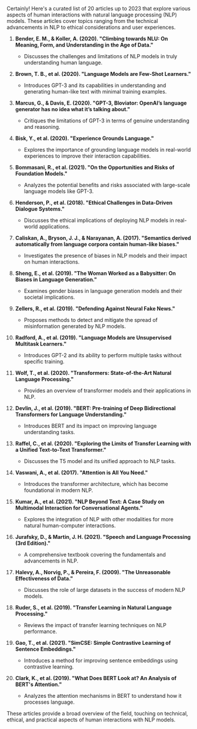 Certainly! Here's a curated list of 20 articles up to 2023 that explore various aspects of human interactions with natural language processing (NLP) models. These articles cover topics ranging from the technical advancements in NLP to ethical considerations and user experiences.

1. **Bender, E. M., & Koller, A. (2020). "Climbing towards NLU: On Meaning, Form, and Understanding in the Age of Data."**  
   - Discusses the challenges and limitations of NLP models in truly understanding human language.

2. **Brown, T. B., et al. (2020). "Language Models are Few-Shot Learners."**  
   - Introduces GPT-3 and its capabilities in understanding and generating human-like text with minimal training examples.

3. **Marcus, G., & Davis, E. (2020). "GPT-3, Bloviator: OpenAI’s language generator has no idea what it’s talking about."**  
   - Critiques the limitations of GPT-3 in terms of genuine understanding and reasoning.

4. **Bisk, Y., et al. (2020). "Experience Grounds Language."**  
   - Explores the importance of grounding language models in real-world experiences to improve their interaction capabilities.

5. **Bommasani, R., et al. (2021). "On the Opportunities and Risks of Foundation Models."**  
   - Analyzes the potential benefits and risks associated with large-scale language models like GPT-3.

6. **Henderson, P., et al. (2018). "Ethical Challenges in Data-Driven Dialogue Systems."**  
   - Discusses the ethical implications of deploying NLP models in real-world applications.

7. **Caliskan, A., Bryson, J. J., & Narayanan, A. (2017). "Semantics derived automatically from language corpora contain human-like biases."**  
   - Investigates the presence of biases in NLP models and their impact on human interactions.

8. **Sheng, E., et al. (2019). "The Woman Worked as a Babysitter: On Biases in Language Generation."**  
   - Examines gender biases in language generation models and their societal implications.

9. **Zellers, R., et al. (2019). "Defending Against Neural Fake News."**  
   - Proposes methods to detect and mitigate the spread of misinformation generated by NLP models.

10. **Radford, A., et al. (2019). "Language Models are Unsupervised Multitask Learners."**  
    - Introduces GPT-2 and its ability to perform multiple tasks without specific training.

11. **Wolf, T., et al. (2020). "Transformers: State-of-the-Art Natural Language Processing."**  
    - Provides an overview of transformer models and their applications in NLP.

12. **Devlin, J., et al. (2019). "BERT: Pre-training of Deep Bidirectional Transformers for Language Understanding."**  
    - Introduces BERT and its impact on improving language understanding tasks.

13. **Raffel, C., et al. (2020). "Exploring the Limits of Transfer Learning with a Unified Text-to-Text Transformer."**  
    - Discusses the T5 model and its unified approach to NLP tasks.

14. **Vaswani, A., et al. (2017). "Attention is All You Need."**  
    - Introduces the transformer architecture, which has become foundational in modern NLP.

15. **Kumar, A., et al. (2021). "NLP Beyond Text: A Case Study on Multimodal Interaction for Conversational Agents."**  
    - Explores the integration of NLP with other modalities for more natural human-computer interactions.

16. **Jurafsky, D., & Martin, J. H. (2021). "Speech and Language Processing (3rd Edition)."**  
    - A comprehensive textbook covering the fundamentals and advancements in NLP.

17. **Halevy, A., Norvig, P., & Pereira, F. (2009). "The Unreasonable Effectiveness of Data."**  
    - Discusses the role of large datasets in the success of modern NLP models.

18. **Ruder, S., et al. (2019). "Transfer Learning in Natural Language Processing."**  
    - Reviews the impact of transfer learning techniques on NLP performance.

19. **Gao, T., et al. (2021). "SimCSE: Simple Contrastive Learning of Sentence Embeddings."**  
    - Introduces a method for improving sentence embeddings using contrastive learning.

20. **Clark, K., et al. (2019). "What Does BERT Look at? An Analysis of BERT's Attention."**  
    - Analyzes the attention mechanisms in BERT to understand how it processes language.

These articles provide a broad overview of the field, touching on technical, ethical, and practical aspects of human interactions with NLP models.